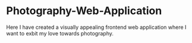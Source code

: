 # Photography-Web-Application
Here I have created a visually appealing frontend web application where I want to exbit my love towards photography.
